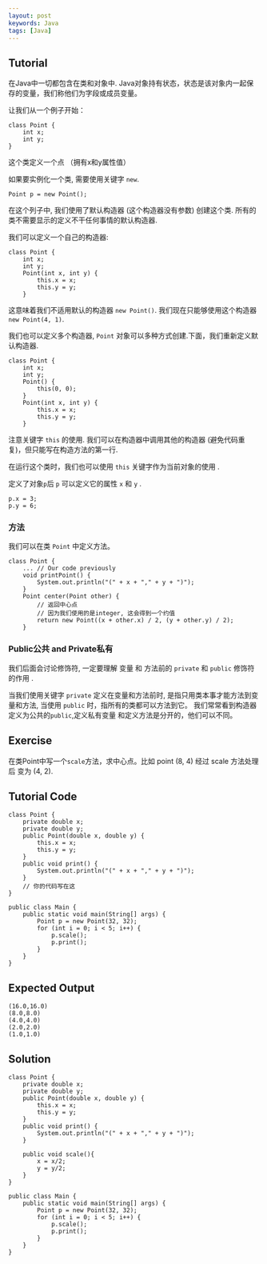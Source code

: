 ```yaml
---
layout: post
keywords: Java
tags: [Java]
---
```


Tutorial
--------

在Java中一切都包含在类和对象中. Java对象持有状态，状态是该对象内一起保存的变量，我们称他们为字段或成员变量。

让我们从一个例子开始：

    class Point {
        int x;
        int y;
    }

这个类定义一个点 （拥有x和y属性值）

如果要实例化一个类, 需要使用关键字 `new`.

    Point p = new Point();

在这个列子中, 我们使用了默认构造器 (这个构造器没有参数) 创建这个类. 所有的类不需要显示的定义不干任何事情的默认构造器.

我们可以定义一个自己的构造器:

    class Point {
        int x;
        int y;
        Point(int x, int y) {
            this.x = x;
            this.y = y;
        }

这意味着我们不适用默认的构造器 `new Point()`. 我们现在只能够使用这个构造器 `new Point(4, 1)`.

我们也可以定义多个构造器,  `Point` 对象可以多种方式创建.下面，我们重新定义默认构造器.

    class Point {
        int x;
        int y;
        Point() {
            this(0, 0);
        }
        Point(int x, int y) {
            this.x = x;
            this.y = y;
        }

注意关键字 `this` 的使用. 我们可以在构造器中调用其他的构造器  (避免代码重复)，但只能写在构造方法的第一行.

在运行这个类时，我们也可以使用 `this` 关键字作为当前对象的使用 .

定义了对象`p`后 `p` 可以定义它的属性 `x` 和 `y`	.

    p.x = 3;
    p.y = 6;

### 方法

我们可以在类 `Point` 中定义方法。

    class Point {
        ... // Our code previously
        void printPoint() {
            System.out.println("(" + x + "," + y + ")");
        }
        Point center(Point other) {
            // 返回中心点
			// 因为我们使用的是integer, 这会得到一个约值
            return new Point((x + other.x) / 2, (y + other.y) / 2);
        }

### Public公共 and Private私有

我们后面会讨论修饰符, 一定要理解 变量 和 方法前的 `private` 和 `public` 修饰符的作用 .

当我们使用关键字 `private` 定义在变量和方法前时, 是指只用类本事才能方法到变量和方法, 当使用 `public` 时，指所有的类都可以方法到它。 我们常常看到构造器定义为公共的`public`,定义私有变量 和定义方法是分开的，他们可以不同。

Exercise
--------

在类Point中写一个`scale`方法，求中心点。比如 point (8, 4)  经过 scale 方法处理后 变为 (4, 2).

Tutorial Code
-------------
	class Point {
		private double x;
		private double y;
		public Point(double x, double y) {
			this.x = x;
			this.y = y;
		}
		public void print() {
			System.out.println("(" + x + "," + y + ")");
		}
		// 你的代码写在这
	}

	public class Main {
		public static void main(String[] args) {
			Point p = new Point(32, 32);
			for (int i = 0; i < 5; i++) {
				p.scale();
				p.print();
			}
		}
	}

Expected Output
---------------

	(16.0,16.0)
	(8.0,8.0)
	(4.0,4.0)
	(2.0,2.0)
	(1.0,1.0)

Solution
--------

	class Point {
		private double x;
		private double y;
		public Point(double x, double y) {
			this.x = x;
			this.y = y;
		}
		public void print() {
			System.out.println("(" + x + "," + y + ")");
		}
    
		public void scale(){
			x = x/2;
			y = y/2;
		}
	}

	public class Main {
		public static void main(String[] args) {
			Point p = new Point(32, 32);
			for (int i = 0; i < 5; i++) {
				p.scale();
				p.print();
			}
		}
	}
